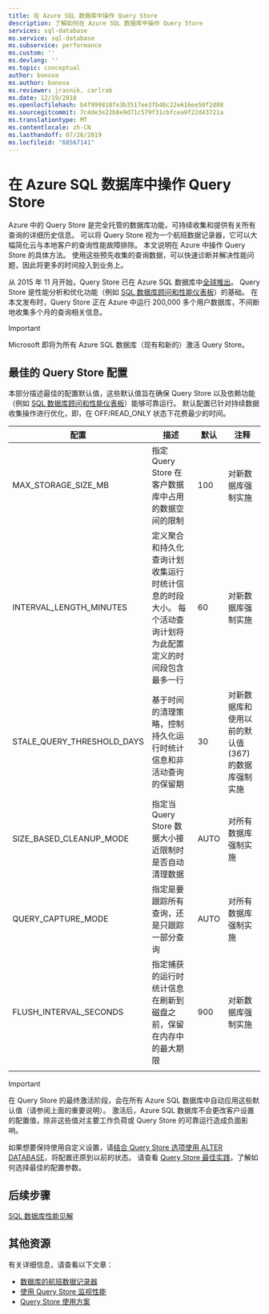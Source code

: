 ```yaml
---
title: 在 Azure SQL 数据库中操作 Query Store
description: 了解如何在 Azure SQL 数据库中操作 Query Store
services: sql-database
ms.service: sql-database
ms.subservice: performance
ms.custom: ''
ms.devlang: ''
ms.topic: conceptual
author: bonova
ms.author: bonova
ms.reviewer: jrasnik, carlrab
ms.date: 12/19/2018
ms.openlocfilehash: b4f999818fe3b3517ee3fb48c22e616ee50f2d88
ms.sourcegitcommit: 7c4de3e22b8e9d71c579f31cbfcea9f22d43721a
ms.translationtype: MT
ms.contentlocale: zh-CN
ms.lasthandoff: 07/26/2019
ms.locfileid: "68567141"
---
```

# <a name="operating-the-query-store-in-azure-sql-database"></a>在 Azure SQL 数据库中操作 Query Store

Azure 中的 Query Store 是完全托管的数据库功能，可持续收集和提供有关所有查询的详细历史信息。 可以将 Query Store 视为一个航班数据记录器，它可以大幅简化云与本地客户的查询性能故障排除。 本文说明在 Azure 中操作 Query Store 的具体方法。 使用这些预先收集的查询数据，可以快速诊断并解决性能问题，因此将更多的时间投入到业务上。 

从 2015 年 11 月开始，Query Store 已在 Azure SQL 数据库中[全球推出](https://azure.microsoft.com/updates/general-availability-azure-sql-database-query-store/)。 Query Store 是性能分析和优化功能（例如 [SQL 数据库顾问和性能仪表板](https://azure.microsoft.com/updates/sqldatabaseadvisorga/)）的基础。 在本文发布时，Query Store 正在 Azure 中运行 200,000 多个用户数据库，不间断地收集多个月的查询相关信息。

> [!IMPORTANT]
> Microsoft 即将为所有 Azure SQL 数据库（现有和新的）激活 Query Store。 

## <a name="optimal-query-store-configuration"></a>最佳的 Query Store 配置

本部分描述最佳的配置默认值，这些默认值旨在确保 Query Store 以及依赖功能（例如 [SQL 数据库顾问和性能仪表板](https://azure.microsoft.com/updates/sqldatabaseadvisorga/)）能够可靠运行。 默认配置已针对持续数据收集操作进行优化，即，在 OFF/READ_ONLY 状态下花费最少的时间。

| 配置 | 描述 | 默认 | 注释 |
| --- | --- | --- | --- |
| MAX_STORAGE_SIZE_MB |指定 Query Store 在客户数据库中占用的数据空间的限制 |100 |对新数据库强制实施 |
| INTERVAL_LENGTH_MINUTES |定义聚合和持久化查询计划收集运行时统计信息的时段大小。 每个活动查询计划将为此配置定义的时间段包含最多一行 |60 |对新数据库强制实施 |
| STALE_QUERY_THRESHOLD_DAYS |基于时间的清理策略，控制持久化运行时统计信息和非活动查询的保留期 |30 |对新数据库和使用以前的默认值 (367) 的数据库强制实施 |
| SIZE_BASED_CLEANUP_MODE |指定当 Query Store 数据大小接近限制时是否自动清理数据 |AUTO |对所有数据库强制实施 |
| QUERY_CAPTURE_MODE |指定是要跟踪所有查询，还是只跟踪一部分查询 |AUTO |对所有数据库强制实施 |
| FLUSH_INTERVAL_SECONDS |指定捕获的运行时统计信息在刷新到磁盘之前，保留在内存中的最大期限 |900 |对新数据库强制实施 |
|  | | | |

> [!IMPORTANT]
> 在 Query Store 的最终激活阶段，会在所有 Azure SQL 数据库中自动应用这些默认值（请参阅上面的重要说明）。 激活后，Azure SQL 数据库不会更改客户设置的配置值，除非这些值对主要工作负荷或 Query Store 的可靠运行造成负面影响。

如果想要保持使用自定义设置，请[结合 Query Store 选项使用 ALTER DATABASE](https://msdn.microsoft.com/library/bb522682.aspx)，将配置还原到以前的状态。 请查看 [Query Store 最佳实践](https://msdn.microsoft.com/library/mt604821.aspx)，了解如何选择最佳的配置参数。

## <a name="next-steps"></a>后续步骤

[SQL 数据库性能见解](sql-database-performance.md)

## <a name="additional-resources"></a>其他资源

有关详细信息，请查看以下文章：

- [数据库的航班数据记录器](https://azure.microsoft.com/blog/query-store-a-flight-data-recorder-for-your-database)
- [使用 Query Store 监视性能](https://msdn.microsoft.com/library/dn817826.aspx)
- [Query Store 使用方案](https://msdn.microsoft.com/library/mt614796.aspx)
